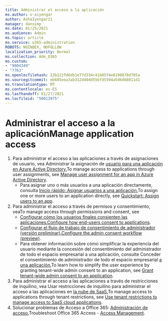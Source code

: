 ```yaml
---
title: Administrar el acceso a la aplicación
ms.author: v-aiyengar
author: AshaIyengar21
manager: dansimp
ms.date: 01/25/2021
ms.audience: Admin
ms.topic: article
ms.service: o365-administration
ROBOTS: NOINDEX, NOFOLLOW
localization_priority: Normal
ms.collection: Adm_O365
ms.custom:
- "9004349"
- "7763"
ms.openlocfilehash: 22b122fd6db1e77d334c41b05f4e6198878d705a
ms.sourcegitcommit: eb685eea3ab312d404d55bfd5594a5d6d68811d1
ms.translationtype: MT
ms.contentlocale: es-ES
ms.lasthandoff: 01/27/2021
ms.locfileid: "50013975"
---
```

# <a name="manage-application-access"></a><span data-ttu-id="da49e-102">Administrar el acceso a la aplicación</span><span class="sxs-lookup"><span data-stu-id="da49e-102">Manage application access</span></span>

1. <span data-ttu-id="da49e-103">Para administrar el acceso a las aplicaciones a través de asignaciones de usuario, vea Administrar la asignación de [usuario para una aplicación en Azure Active Directory.](https://docs.microsoft.com/azure/active-directory/manage-apps/assign-user-or-group-access-portal)</span><span class="sxs-lookup"><span data-stu-id="da49e-103">To manage access to applications through user assignments, see [Manage user assignment for an app in Azure Active Directory](https://docs.microsoft.com/azure/active-directory/manage-apps/assign-user-or-group-access-portal).</span></span>
    - <span data-ttu-id="da49e-104">Para asignar uno o más usuarios a una aplicación directamente, consulta [Inicio rápido: Asignar usuarios a una aplicación.](https://docs.microsoft.com/azure/active-directory/manage-apps/assign-user-or-group-access-portal)</span><span class="sxs-lookup"><span data-stu-id="da49e-104">To assign one or more users to an application directly, see [Quickstart: Assign users to an app](https://docs.microsoft.com/azure/active-directory/manage-apps/assign-user-or-group-access-portal).</span></span>
1. <span data-ttu-id="da49e-105">Para administrar el acceso a través de permisos y consentimiento, vea</span><span class="sxs-lookup"><span data-stu-id="da49e-105">To manage access through permissions and consent, see</span></span>
    - <span data-ttu-id="da49e-106">[Configurar cómo los usuarios finales consienten las aplicaciones.](https://docs.microsoft.com/azure/active-directory/manage-apps/configure-user-consent?tabs=azure-portal)</span><span class="sxs-lookup"><span data-stu-id="da49e-106">[Configure how end-users consent to applications](https://docs.microsoft.com/azure/active-directory/manage-apps/configure-user-consent?tabs=azure-portal).</span></span> 
    - <span data-ttu-id="da49e-107">[Configurar el flujo de trabajo de consentimiento de administrador (versión preliminar).](https://docs.microsoft.com/zure/active-directory/manage-apps/configure-admin-consent-workflow)</span><span class="sxs-lookup"><span data-stu-id="da49e-107">[Configure the admin consent workflow (preview)](https://docs.microsoft.com/zure/active-directory/manage-apps/configure-admin-consent-workflow).</span></span> 
    - <span data-ttu-id="da49e-108">Para obtener información sobre cómo simplificar la experiencia del usuario mediante la concesión del consentimiento del administrador de todo el espacio empresarial a una aplicación, consulte Conceder el consentimiento de administrador de todo el espacio empresarial [a una aplicación.](https://docs.microsoft.com/azure/active-directory/manage-apps/grant-admin-consent)</span><span class="sxs-lookup"><span data-stu-id="da49e-108">To learn how to simplify the user experience by granting tenant-wide admin consent to an application, see [Grant tenant-wide admin consent to an application](https://docs.microsoft.com/azure/active-directory/manage-apps/grant-admin-consent).</span></span> 
1. <span data-ttu-id="da49e-109">Para administrar el acceso a las aplicaciones a través de restricciones de inquilino, vea Usar restricciones de inquilino para administrar el acceso a las aplicaciones en [la nube de SaaS.](https://docs.microsoft.com/azure/active-directory/manage-apps/tenant-restrictions)</span><span class="sxs-lookup"><span data-stu-id="da49e-109">To manage access to applications through tenant restrictions, see [Use tenant restrictions to manage access to SaaS cloud applications](https://docs.microsoft.com/azure/active-directory/manage-apps/tenant-restrictions).</span></span> 
1. <span data-ttu-id="da49e-110">Solucionar problemas de Acceso a Office 365: [Administración de acceso.](https://docs.microsoft.com/office365/troubleshoot/access-management/cannot-add-guest-users-in-m365-admin-center)</span><span class="sxs-lookup"><span data-stu-id="da49e-110">Troubleshoot Office 365 Access - [Access Management](https://docs.microsoft.com/office365/troubleshoot/access-management/cannot-add-guest-users-in-m365-admin-center).</span></span>

